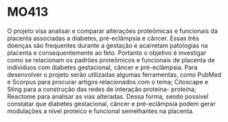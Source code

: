 # MO413

O projeto visa analisar e comparar alterações proteômicas e funcionais da placenta associadas a diabetes, pré-eclâmpsia e câncer. Essas três doenças são frequentes durante a gestação e acarretam patologias na placenta e consequentemente ao feto. Portanto o objetivo é investigar como se relacionam os padrões proteômicos e funcionais de placenta de indivíduos com diabetes gestacional, câncer e pré-eclâmpsia. Para desenvolver o projeto serão utilizadas algumas ferramentas, como PubMed e Scorpus para procurar artigos relacionados com o tema; Citoscape e Sting para a construção das redes de interação proteína- proteína; Reactome para analisar as vias alteradas. Dessa forma,  sendo possível constatar que diabetes gestacional, câncer e pré-eclâmpsia podem gerar modulações a nível proteico e funcional semelhantes na placenta.
